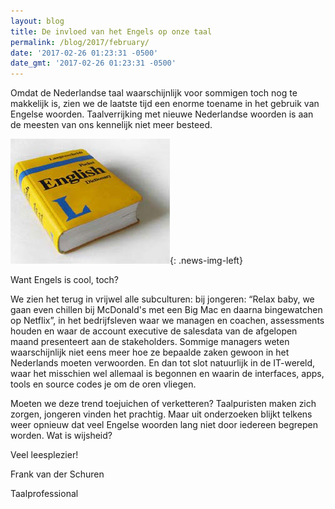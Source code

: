 ```yaml
---
layout: blog
title: De invloed van het Engels op onze taal 
permalink: /blog/2017/february/
date: '2017-02-26 01:23:31 -0500'
date_gmt: '2017-02-26 01:23:31 -0500'
---
```

Omdat de Nederlandse taal waarschijnlijk voor sommigen toch nog te makkelijk is, zien we de laatste tijd een enorme toename in het gebruik van Engelse woorden. Taalverrijking met nieuwe Nederlandse woorden is aan de meesten van ons kennelijk niet meer besteed.

![invloed-engels-op-onze-taal](/img/2017/invloed-engels-op-onze-taal.jpg){: .news-img-left}

Want Engels is cool, toch?

We zien het terug in vrijwel alle subculturen: bij jongeren: “Relax baby, we gaan even chillen bij McDonald's met een Big Mac en daarna bingewatchen op Netflix”, in het bedrijfsleven waar we managen en coachen, assessments houden en waar de account executive de salesdata van de afgelopen maand presenteert aan de stakeholders. Sommige managers weten waarschijnlijk niet eens meer hoe ze bepaalde zaken gewoon in het Nederlands moeten verwoorden. En dan tot slot natuurlijk in de IT-wereld, waar het misschien wel allemaal is begonnen en waarin de interfaces, apps, tools en source codes je om de oren vliegen.

Moeten we deze trend toejuichen of verketteren? Taalpuristen maken zich zorgen, jongeren vinden het prachtig. Maar uit onderzoeken blijkt telkens weer opnieuw dat veel Engelse woorden lang niet door iedereen begrepen worden. Wat is wijsheid?

Veel leesplezier!

Frank van der Schuren

Taalprofessional
